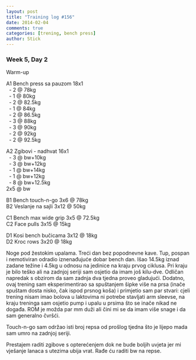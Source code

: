 ```yaml
---
layout: post
title: "Training log #156"
date: 2014-02-04
comments: true
categories: [trening, bench press]
author: Stick
---
```


### Week 5, Day 2  

Warm-up  

A1 Bench press sa pauzom 18x1  
&nbsp; - 2 @ 78kg  
&nbsp; - 1 @ 80kg   
&nbsp; - 2 @ 82.5kg  
&nbsp; - 1 @ 84kg  
&nbsp; - 2 @ 86.5kg  
&nbsp; - 3 @ 88kg  
&nbsp; - 3 @ 90kg  
&nbsp; - 2 @ 92kg  
&nbsp; - 2 @ 92.5kg  

A2 Zgibovi - nadhvat 16x1  
&nbsp; - 3 @ bw+10kg  
&nbsp; - 3 @ bw+12kg  
&nbsp; - 1 @ bw+14kg  
&nbsp; - 1 @ bw+12kg  
&nbsp; - 8 @ bw+12.5kg  
2x5 @ bw

B1 Bench touch-n-go 3x6 @ 78kg  
B2 Veslanje na sajli 3x12 @ 50kg  

C1 Bench max wide grip 3x5 @ 72.5kg  
C2 Face pulls 3x15 @ 15kg  

D1 Kosi bench bučicama 3x12 @ 18kg  
D2 Kroc rows 3x20 @ 18kg  

Noge pod žestokim upalama. Treći dan bez popodnevne kave. Tup, pospan i nemotiviran odradio iznenađujuće dobar bench dan. Išao 14.5kg iznad zadane težine i 4.5kg u odnosu na jedinice na kraju prvog ciklusa. Pri kraju je bilo teško ali na zadnjoj seriji sam osjetio da imam još kilu-dve. Odličan napredak s obzirom da sam zadnja dva tjedna proveo gladujući. Dodatno, ovaj trening sam eksperimentirao sa spuštanjem šipke više na prsa (inače spuštam dosta nisko, čak ispod prsnog koša) i primjetio sam par stvari: cjeli trening nisam imao bolova u laktovima ni potrebe stavljati arm sleevse, na kraju treninga sam osjetio pump i upalu u prsima što se inače nikad ne događa. ROM je možda par mm duži ali čini mi se da imam više snage i da sam generalno čvršći.

Touch-n-go sam održao isti broj repsa od prošlog tjedna što je lijepo mada sam umro na zadnjoj seriji.

Prestajem raditi zgibove s opterećenjem dok ne bude boljih uvjeta jer mi vješanje lanaca s utezima ubija vrat. Rađe ću raditi bw na repse.